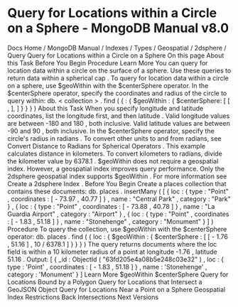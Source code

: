 # Query for Locations within a Circle on a Sphere - MongoDB Manual v8.0


Docs Home / MongoDB Manual / Indexes / Types / Geospatial / 2dsphere / Query Query for Locations within a Circle on a Sphere On this page About this Task Before You Begin Procedure Learn More You can query for location data within a circle on the surface of a
sphere. Use these queries to return data within a spherical cap . To query for location data within a circle on a sphere, use $geoWithin with the $centerSphere operator. In the $centerSphere operator, specify the coordinates and radius of the
circle to query within: db. < collection > . find ( { <location field> : { $geoWithin : { $centerSphere: [ [ <longitude>, <latitude> ], <radius> ] } } } ) About this Task When you specify longitude and latitude coordinates, list the longitude first, and then latitude . Valid longitude values are between -180 and 180 , both
inclusive. Valid latitude values are between -90 and 90 , both
inclusive. In the $centerSphere operator, specify the circle's radius in radians . To convert other units to and from radians,
see Convert Distance to Radians for Spherical Operators . This example calculates distance in kilometers. To convert
kilometers to radians, divide the kilometer value by 6378.1 . $geoWithin does not require a geospatial index. However, a
geospatial index improves query performance. Only the 2dsphere geospatial index supports $geoWithin . For
more information see Create a 2dsphere Index . Before You Begin Create a places collection that contains these documents: db. places . insertMany ( [ { loc : { type : "Point" , coordinates : [ - 73.97 , 40.77 ] } , name : "Central Park" , category : "Park" } , { loc : { type : "Point" , coordinates : [ - 73.88 , 40.78 ] } , name : "La Guardia Airport" , category : "Airport" } , { loc : { type : "Point" , coordinates : [ - 1.83 , 51.18 ] } , name : "Stonehenge" , category : "Monument" } ] ) Procedure To query the collection, use $geoWithin with the $centerSphere operator: db. places . find ( { loc : { $geoWithin : { $centerSphere : [ [ - 1.76 , 51.16 ] , 10 / 6378.1 ] } } } ) The query returns documents where the loc field is within a
10 kilometer radius of a point at longitude -1.76 , latitude 51.16 . Output: [ { _id : ObjectId ( "63fd205e4a08b5e248c03e32" ) , loc : { type : 'Point' , coordinates : [ - 1.83 , 51.18 ] } , name : 'Stonehenge' , category : 'Monument' } ] Learn More $geoWithin $centerSphere Query for Locations Bound by a Polygon Query for Locations that Intersect a GeoJSON Object Query for Locations Near a Point on a Sphere Geospatial Index Restrictions Back Intersections Next Versions
